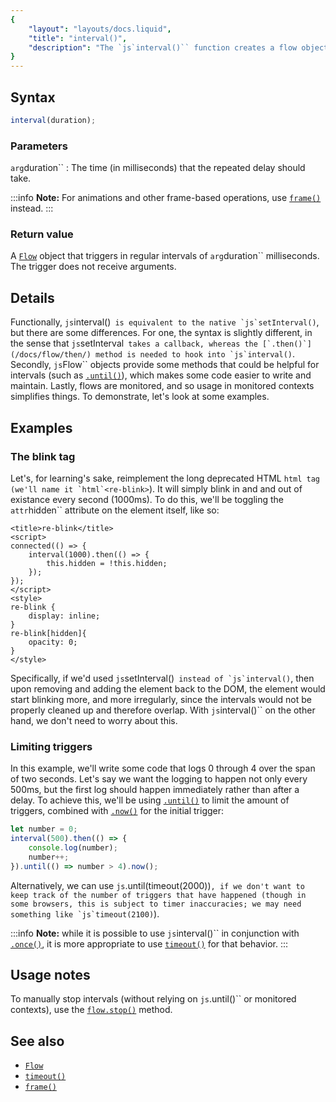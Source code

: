 ```yaml
---
{
	"layout": "layouts/docs.liquid",
	"title": "interval()",
	"description": "The `js`interval()`` function creates a flow object that repeatedly triggers, with a fixed delay between each call, similar to `js`setInterval()``."
}
---
```


## Syntax

```js
interval(duration);
```

### Parameters

`arg`duration``
: The time (in milliseconds) that the repeated delay should take.

:::info
**Note:** For animations and other frame-based operations, use [`frame()`](/docs/frame/) instead.
:::

### Return value

A [`Flow`](/docs/flow/) object that triggers in regular intervals of `arg`duration`` milliseconds. The trigger does not receive arguments.

## Details

Functionally, `js`interval()`` is equivalent to the native `js`setInterval()``, but there are some differences. For one, the syntax is slightly different, in the sense that `js`setInterval`` takes a callback, whereas the [`.then()`](/docs/flow/then/) method is needed to hook into `js`interval()``. Secondly, `js`Flow`` objects provide some methods that could be helpful for intervals (such as [`.until()`](/docs/flow/until/)), which makes some code easier to write and maintain. Lastly, flows are monitored, and so usage in monitored contexts simplifies things. To demonstrate, let's look at some examples.

## Examples

### The blink tag

Let's, for learning's sake, reimplement the long deprecated HTML `html`<blink>`` tag (we'll name it `html`<re-blink>``). It will simply blink in and and out of existance every second (1000ms). To do this, we'll be toggling the `attr`hidden`` attribute on the element itself, like so:

```yz
<title>re-blink</title>
<script>
connected(() => {
	interval(1000).then(() => {
		this.hidden = !this.hidden;
	});
});
</script>
<style>
re-blink {
	display: inline;
}
re-blink[hidden]{
	opacity: 0;
}
</style>
```

Specifically, if we'd used `js`setInterval()`` instead of `js`interval()``, then upon removing and adding the element back to the DOM, the element would start blinking more, and more irregularly, since the intervals would not be properly cleaned up and therefore overlap. With `js`interval()`` on the other hand, we don't need to worry about this.

### Limiting triggers

In this example, we'll write some code that logs 0 through 4 over the span of two seconds. Let's say we want the logging to happen not only every 500ms, but the first log should happen immediately rather than after a delay. To achieve this, we'll be using [`.until()`](/docs/flow/until/) to limit the amount of triggers, combined with [`.now()`](/docs/flow/now/) for the initial trigger:

```js
let number = 0;
interval(500).then(() => {
	console.log(number);
	number++;
}).until(() => number > 4).now();
```

Alternatively, we can use `js`.until(timeout(2000))``, if we don't want to keep track of the number of triggers that have happened (though in some browsers, this is subject to timer inaccuracies; we may need something like `js`timeout(2100)``).

:::info
**Note:** while it is possible to use `js`interval()`` in conjunction with [`.once()`](/docs/flow/once/), it is more appropriate to use [`timeout()`](/docs/timeout/) for that behavior.
:::

## Usage notes

To manually stop intervals (without relying on `js`.until()`` or monitored contexts), use the [`flow.stop()`](/docs/flow/stop/) method.

## See also

- [`Flow`](/docs/flow/)
- [`timeout()`](/docs/interval/)
- [`frame()`](/docs/frame/)
